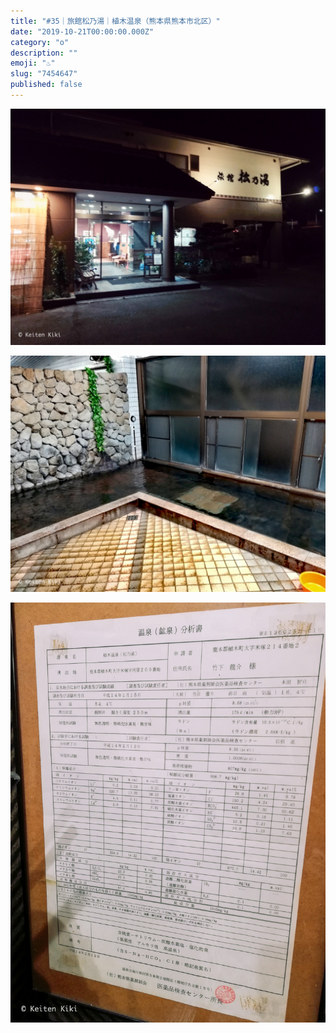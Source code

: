 ```yaml
---
title: "#35｜旅館松乃湯｜植木温泉（熊本県熊本市北区）"
date: "2019-10-21T00:00:00.000Z"
category: "o"
description: ""
emoji: "♨️"
slug: "7454647"
published: false
---
```


![♨](01.jpg)

![♨](02.jpg)

![♨](03.jpg)
